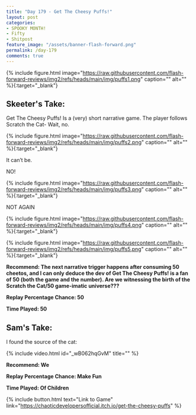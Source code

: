 ```yaml
---
title: "Day 179 - Get The Cheesy Puffs!"
layout: post
categories:
- SPOOKY MONTH!
- Fifty
- Shitpost
feature_image: "/assets/banner-flash-forward.png"
permalink: /day-179
comments: true
---
```


{% include figure.html image="https://raw.githubusercontent.com/flash-forward-reviews/img2/refs/heads/main/img/puffs1.png" caption="" alt="" %}{:target="_blank"}

## Skeeter's Take:

Get The Cheesy Puffs! Is a (very) short narrative game. The player follows Scratch the Cat- 
Wait, no. 

{% include figure.html image="https://raw.githubusercontent.com/flash-forward-reviews/img2/refs/heads/main/img/puffs2.png" caption="" alt="" %}{:target="_blank"}

It can’t be.
 
NO!

{% include figure.html image="https://raw.githubusercontent.com/flash-forward-reviews/img2/refs/heads/main/img/puffs3.png" caption="" alt="" %}{:target="_blank"}

NOT AGAIN

{% include figure.html image="https://raw.githubusercontent.com/flash-forward-reviews/img2/refs/heads/main/img/puffs4.png" caption="" alt="" %}{:target="_blank"}

{% include figure.html image="https://raw.githubusercontent.com/flash-forward-reviews/img2/refs/heads/main/img/puffs5.png" caption="" alt="" %}{:target="_blank"}

**Recommend: The next narrative trigger happens after consuming 50 cheetos, and I can only deduce the dev of Get The Cheesy Puffs! is a fan of 50 (both the game and the number). Are we witnessing the birth of the Scratch the Cat/50 game-imatic universe???**

**Replay Percentage Chance: 50**

**Time Played: 50** 

## Sam's Take:

I found the source of the cat:

{% include video.html id="_wB062hqGvM" title="" %}

**Recommend: We** 

**Replay Percentage Chance: Make Fun**

**Time Played: Of Children**

{% include button.html text="Link to Game" link="https://chaoticdevelopersofficial.itch.io/get-the-cheesy-puffs" %}